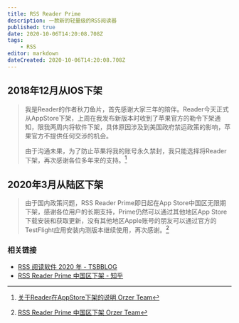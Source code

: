 ```yaml
---
title: RSS Reader Prime
description: 一款新的轻量级的RSS阅读器
published: true
date: 2020-10-06T14:20:08.708Z
tags:
    - RSS
editor: markdown
dateCreated: 2020-10-06T14:20:08.708Z
---
```


## 2018年12月从IOS下架

> 我是Reader的作者秋刀鱼片，首先感谢大家三年的陪伴。Reader今天正式从AppStore下架，上周在我发布新版本时收到了苹果官方的勒令下架通知，限我两周内将软件下架，具体原因涉及到美国政府禁运政策的影响，苹果官方不提供任何交涉的机会。
>
> 由于沟通未果，为了防止苹果将我的账号永久禁封，我只能选择将Reader下架，再次感谢各位多年来的支持。[^reader_end]

[^reader_end]: [关于Reader在AppStore下架的说明 Orzer Team](https://web.archive.org/web/20201006140715/http://orzer.zhangzichuan.cn/2018/12/17/reader_end/)

## 2020年3月从陆区下架

> 由于国内政策问题，RSS Reader Prime即日起在App Store中国区无限期下架，感谢各位用户的长期支持，Prime仍然可以通过其他地区App Store下载安装和获取更新，没有其他地区Apple账号的朋友可以通过官方的TestFlight应用安装内测版本继续使用，再次感谢。[^goodbye]

[^goodbye]: [RSS Reader Prime 中国区下架 Orzer Team](https://web.archive.org/web/20201006140824/http://orzer.zhangzichuan.cn/2020/03/31/goodbye/)

### 相关链接

+ [RSS 阅读软件 2020 年 - TSBBLOG](https://web.archive.org/web/20201006140442/https://tsb2blog.com/rss-reader)
+ [RSS Reader Prime 中国区下架 - 知乎](https://archive.is/2ZS5r "https://zhuanlan.zhihu.com/p/121632888")
